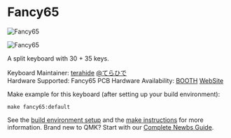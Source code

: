 Fancy65
===

![Fancy65](https://teramiya-lab.com/wp-content/uploads/2019/07/IMG_20190715_005418.jpg)

![Fancy65](https://teramiya-lab.com/wp-content/uploads/2019/07/IMG_20190715_231843.jpg)

A split keyboard with 30 + 35 keys.

Keyboard Maintainer: [terahide](https://github.com/tera-hide/) [@てらひで](https://twitter.com/karin_terah)  
Hardware Supported: Fancy65 PCB
Hardware Availability: [BOOTH](https://teramiya-lab.booth.pm/) [WebSite](https://teramiya-lab.com/)

Make example for this keyboard (after setting up your build environment):

    make fancy65:default

See the [build environment setup](https://docs.qmk.fm/#/getting_started_build_tools) and the [make instructions](https://docs.qmk.fm/#/getting_started_make_guide) for more information. Brand new to QMK? Start with our [Complete Newbs Guide](https://docs.qmk.fm/#/newbs).
